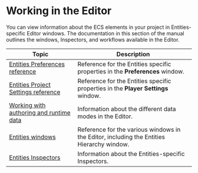 # Working in the Editor

You can view information about the ECS elements in your project in Entities-specific Editor windows. The documentation in this section of the manual outlines the windows, Inspectors, and workflows available in the Editor.

|**Topic**|**Description**|
|---|---|
|[Entities Preferences reference](editor-preferences.md)|Reference for the Entities specific properties in the **Preferences** window.|
|[Entities Project Settings reference](editor-project-settings.md)|Reference for the Entities specific properties in the **Player Settings** window.|
|[Working with authoring and runtime data](editor-authoring-runtime.md)|Information about the different data modes in the Editor.|
|[Entities windows](editor-entities-windows.md)|Reference for the various windows in the Editor, including the Entities Hierarchy window.|
|[Entities Inspectors](editor-inspectors.md)|Information about the Entities-specific Inspectors.|
